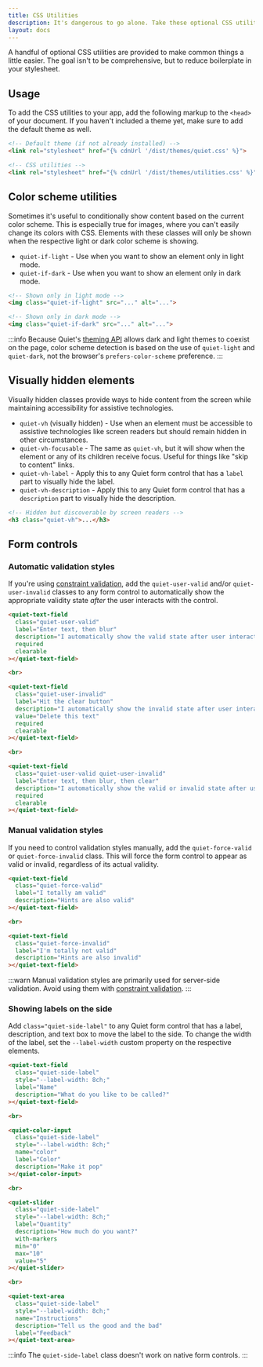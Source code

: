 ```yaml
---
title: CSS Utilities
description: It's dangerous to go alone. Take these optional CSS utilities!
layout: docs
---
```


A handful of optional CSS utilities are provided to make common things a little easier. The goal isn't to be comprehensive, but to reduce boilerplate in your stylesheet.

## Usage

To add the CSS utilities to your app, add the following markup to the `<head>` of your document. If you haven't included a theme yet, make sure to add the default theme as well.

```html
<!-- Default theme (if not already installed) -->
<link rel="stylesheet" href="{% cdnUrl '/dist/themes/quiet.css' %}">

<!-- CSS utilities -->
<link rel="stylesheet" href="{% cdnUrl '/dist/themes/utilities.css' %}">
```

## Color scheme utilities

Sometimes it's useful to conditionally show content based on the current color scheme. This is especially true for images, where you can't easily change its colors with CSS. Elements with these classes will only be shown when the respective light or dark color scheme is showing.

- `quiet-if-light` - Use when you want to show an element only in light mode.
- `quiet-if-dark` - Use when you want to show an element only in dark mode.

```html
<!-- Shown only in light mode -->
<img class="quiet-if-light" src="..." alt="...">

<!-- Shown only in dark mode -->
<img class="quiet-if-dark" src="..." alt="...">
```

:::info
Because Quiet's [theming API](/docs/theming) allows dark and light themes to coexist on the page, color scheme detection is based on the use of `quiet-light` and `quiet-dark`, not the browser's `prefers-color-scheme` preference.
:::

## Visually hidden elements

Visually hidden classes provide ways to hide content from the screen while maintaining accessibility for assistive technologies.

- `quiet-vh` (visually hidden) - Use when an element must be accessible to assistive technologies like screen readers but should remain hidden in other circumstances.
- `quiet-vh-focusable` - The same as `quiet-vh`, but it will show when the element or any of its children receive focus. Useful for things like "skip to content" links.
- `quiet-vh-label` - Apply this to any Quiet form control that has a `label` part to visually hide the label.
- `quiet-vh-description` - Apply this to any Quiet form control that has a `description` part to visually hide the description.

```html
<!-- Hidden but discoverable by screen readers -->
<h3 class="quiet-vh">...</h3>
```

## Form controls

### Automatic validation styles

If you're using [constraint validation](https://developer.mozilla.org/en-US/docs/Web/HTML/Constraint_validation), add the `quiet-user-valid` and/or `quiet-user-invalid` classes to any form control to automatically show the appropriate validity state _after_ the user interacts with the control. 

```html {.example}
<quiet-text-field
  class="quiet-user-valid"
  label="Enter text, then blur" 
  description="I automatically show the valid state after user interaction" 
  required
  clearable
></quiet-text-field>

<br>

<quiet-text-field
  class="quiet-user-invalid"
  label="Hit the clear button" 
  description="I automatically show the invalid state after user interaction" 
  value="Delete this text"
  required
  clearable
></quiet-text-field>

<br>

<quiet-text-field
  class="quiet-user-valid quiet-user-invalid"
  label="Enter text, then blur, then clear" 
  description="I automatically show the valid or invalid state after user interaction" 
  required
  clearable
></quiet-text-field>
```

### Manual validation styles

If you need to control validation styles manually, add the `quiet-force-valid` or `quiet-force-invalid` class. This will force the form control to appear as valid or invalid, regardless of its actual validity.

```html {.example}
<quiet-text-field
  class="quiet-force-valid"
  label="I totally am valid" 
  description="Hints are also valid" 
></quiet-text-field>

<br>

<quiet-text-field
  class="quiet-force-invalid"
  label="I'm totally not valid" 
  description="Hints are also invalid" 
></quiet-text-field>
```

:::warn
Manual validation styles are primarily used for server-side validation. Avoid using them with [constraint validation](https://developer.mozilla.org/en-US/docs/Web/HTML/Constraint_validation).
:::

### Showing labels on the side

Add `class="quiet-side-label"` to any Quiet form control that has a label, description, and text box to move the label to the side. To change the width of the label, set the `--label-width` custom property on the respective elements.

```html {.example}
<quiet-text-field 
  class="quiet-side-label"
  style="--label-width: 8ch;"
  label="Name" 
  description="What do you like to be called?" 
></quiet-text-field>

<br>

<quiet-color-input
  class="quiet-side-label"
  style="--label-width: 8ch;"
  name="color" 
  label="Color" 
  description="Make it pop"
></quiet-color-input>

<br>

<quiet-slider
  class="quiet-side-label"
  style="--label-width: 8ch;"
  label="Quantity" 
  description="How much do you want?"
  with-markers
  min="0"
  max="10"
  value="5"
></quiet-slider>

<br>

<quiet-text-area 
  class="quiet-side-label"
  style="--label-width: 8ch;"
  name="Instructions" 
  description="Tell us the good and the bad"
  label="Feedback"
></quiet-text-area>
```

:::info
The `quiet-side-label` class doesn't work on native form controls.
:::

<!-- Demo styles -->
<style>
  .box {
    display: flex;
    width: 60px;
    height: 60px;
    align-items: center;
    justify-content: center;
    background-color: var(--quiet-primary-fill-mid);
    border-radius: var(--quiet-border-radius);
    color: var(--quiet-primary-text-on-mid);
    text-align: center;
    font-size: 0.875rem;
    line-height: 1.2;
  }
</style>